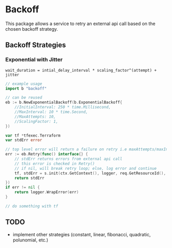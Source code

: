 # Backoff

This package allows a service to retry an external api call based on the chosen backoff strategy. 

## Backoff Strategies

### Exponential with Jitter
`wait_duration = intial_delay_interval * scaling_factor^(attempt) + jitter`

```go
// example usage
import b "backoff"

// can be reused
eb := b.NewExponentialBackoff(b.ExponentialBackoff{
    //InitialInterval: 250 * time.Millisecond,
    //MaxInterval: 10 * time.Second,
    //MaxAttempts: 10, 
    //ScalingFactor: 1,
})

var tf *tfexec.Terraform
var stdErr error

// top level error will return a failure on retry i.e maxAttempts/maxInterval reached
err := eb.Retry(func() interface{} {
    // stdErr returns errors from external api call 
    // this error is checked in Retry()
    // if nil, will break retry loop; else, log error and continue
    tf, stdErr = s.init(ctx.GetContext(), logger, req.GetResourceId(), tfFolder)
    return stdErr
})
if err != nil {
    return logger.WrapError(err)
}

// do something with tf
```

## TODO
- implement other strategies (constant, linear, fibonacci, quadratic, polunomial, etc.)